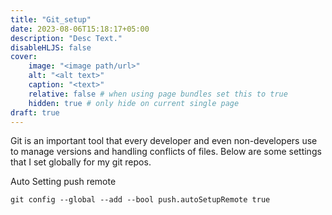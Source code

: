 ```yaml
---
title: "Git_setup"
date: 2023-08-06T15:18:17+05:00
description: "Desc Text."
disableHLJS: false
cover:
    image: "<image path/url>"
    alt: "<alt text>"
    caption: "<text>"
    relative: false # when using page bundles set this to true
    hidden: true # only hide on current single page
draft: true
---
```

Git is an important tool that every developer and even non-developers use to manage versions and handling conflicts of files. Below are some settings that I set globally for my git repos.

Auto Setting push remote

`git config --global --add --bool push.autoSetupRemote true`
